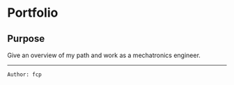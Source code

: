 #	Portfolio
 
##	Purpose 

Give an overview of my path and work as a mechatronics engineer.

---

    
	Author: fcp
